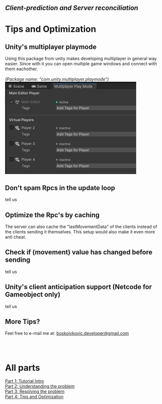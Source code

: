 ## *Client-prediction and Server reconciliation*

# Tips and Optimization

## Unity's multiplayer playmode
Using this package from unity makes developing multiplayer in general way easier. Since with it you can open multiple game windows and connect with them eachother. <br> <br>
*(Package name: "com.unity.multiplayer.playmode")* <br>
![multiplay](images/multiplay.PNG?raw=true)

## Don't spam Rpcs in the update loop
tell us

## Optimize the Rpc's by caching
The server can also cache the "lastMovementData" of the clients instead of the clients sending it themselves. This setup would also make it even more anti cheat.

## Check if (movement) value has changed before sending
tell us

## Unity's client anticipation support (Netcode for Gameobject **only**)
tell us

## More Tips? <br>
Feel free to e-mail me at: boskoivkovic.developer@gmail.com

<br> <br>
# All parts
[Part 1: Tutorial Intro](Part_1.md)  <br>
[Part 2: Understanding the problem](Part_2.md)  <br>
[Part 3: Resolving the problem](Part_3.md)  <br>
[Part 4: Tips and Optimization](Part_4.md)
